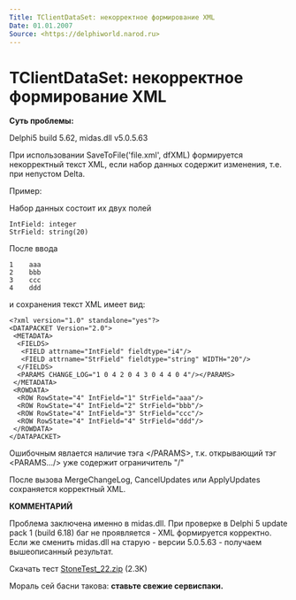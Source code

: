 ```yaml
---
Title: TClientDataSet: некорректное формирование XML
Date: 01.01.2007
Source: <https://delphiworld.narod.ru>
---
```



TClientDataSet: некорректное формирование XML
=============================================

**Суть проблемы:**

Delphi5 build 5.62, midas.dll v5.0.5.63

При использовании SaveToFile(\'file.xml\', dfXML) формируется
некорректный текст XML, если набор данных содержит изменения, т.е. при
непустом Delta.

Пример:

Набор данных состоит их двух полей

    IntField: integer
    StrField: string(20)

После ввода

    1    aaa
    2    bbb
    3    ccc
    4    ddd

и сохранения текст XML имеет вид:

    <?xml version="1.0" standalone="yes"?>
    <DATAPACKET Version="2.0">
     <METADATA>
      <FIELDS>
       <FIELD attrname="IntField" fieldtype="i4"/>
       <FIELD attrname="StrField" fieldtype="string" WIDTH="20"/>
      </FIELDS>
      <PARAMS CHANGE_LOG="1 0 4 2 0 4 3 0 4 4 0 4"/></PARAMS>
     </METADATA>
     <ROWDATA>
      <ROW RowState="4" IntField="1" StrField="aaa"/>
      <ROW RowState="4" IntField="2" StrField="bbb"/>
      <ROW RowState="4" IntField="3" StrField="ccc"/>
      <ROW RowState="4" IntField="4" StrField="ddd"/>
     </ROWDATA>
    </DATAPACKET>

Ошибочным явлается наличие тэга \</PARAMS\>, т.к. открывающий тэг
\<PARAMS.../\> уже содержит ограничитель "/"

После вызова MergeChangeLog, CancelUpdates или ApplyUpdates сохраняется
корректный XML.

**КОММЕНТАРИЙ**

Проблема заключена именно в midas.dll. При проверке в Delphi 5 update
pack 1 (build 6.18) баг не проявляется - XML формируется корректно. Если
же сменить midas.dll на старую - версии 5.0.5.63 - получаем
вышеописанный результат.

Скачать тест [StoneTest_22.zip](StoneTest_22.zip) (2.3K)

Мораль сей басни такова: **ставьте свежие сервиспаки.**

